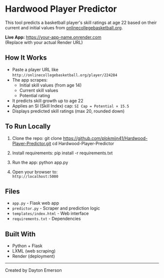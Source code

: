 # Hardwood Player Predictor

This tool predicts a basketball player's skill ratings at age 22 based on their current and initial values from [onlinecollegebasketball.org](http://onlinecollegebasketball.org).

**Live App:** https://your-app-name.onrender.com  
(Replace with your actual Render URL)

## How It Works

- Paste a player URL like `http://onlinecollegebasketball.org/player/224284`
- The app scrapes:
  - Initial skill values (from age 14)
  - Current skill values
  - Potential rating
- It predicts skill growth up to age 22
- Applies an SI (Skill Index) cap: `SI Cap = Potential × 15.5`
- Displays predicted skill ratings (max 20, rounded down)

## To Run Locally

1. Clone the repo:
git clone https://github.com/plokmijn41/Hardwood-Player-Predictor.git
cd Hardwood-Player-Predictor


2. Install requirements:
pip install -r requirements.txt


3. Run the app:
python app.py


4. Open your browser to:  
`http://localhost:5000`

## Files

- `app.py` - Flask web app
- `predictor.py` - Scraper and prediction logic
- `templates/index.html` - Web interface
- `requirements.txt` - Dependencies

## Built With

- Python + Flask
- LXML (web scraping)
- Render (deployment)

---

Created by Dayton Emerson
